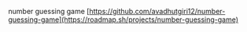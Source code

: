 number guessing game
[https://github.com/avadhutgiri12/number-guessing-game](https://roadmap.sh/projects/number-guessing-game)
